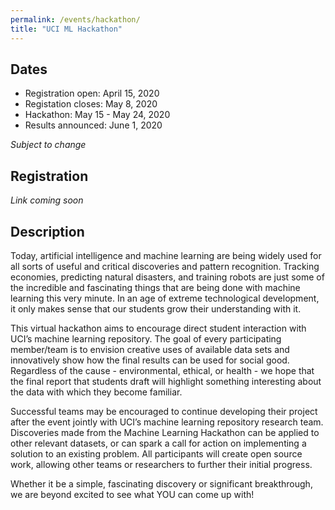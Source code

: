 ```yaml
---
permalink: /events/hackathon/
title: "UCI ML Hackathon"
---
```


## Dates

- Registration open: April 15, 2020
- Registation closes: May 8, 2020
- Hackathon: May 15 - May 24, 2020
- Results announced: June 1, 2020

_Subject to change_

## Registration

_Link coming soon_

## Description

Today, artificial intelligence and machine learning are being widely used for all sorts of useful and critical discoveries and pattern recognition. Tracking economies, predicting natural disasters, and training robots are just some of the incredible and fascinating things that are being done with machine learning this very minute. In an age of extreme technological development, it only makes sense that our students grow their understanding with it.

This virtual hackathon aims to encourage direct student interaction with UCI’s machine learning repository. The goal of every participating member/team is to envision creative uses of available data sets and innovatively show how the final results can be used for social good. Regardless of the cause - environmental, ethical, or health - we hope that the final report that students draft will highlight something interesting about the data with which they become familiar. 

Successful teams may be encouraged to continue developing their project after the event jointly with UCI’s machine learning repository research team. Discoveries made from the Machine Learning Hackathon can be applied to other relevant datasets, or can spark a call for action on implementing a solution to an existing problem. All participants will create open source work, allowing other teams or researchers to further their initial progress.

Whether it be a simple, fascinating discovery or significant breakthrough, we are beyond excited to see what YOU can come up with!

